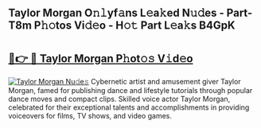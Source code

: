 ## Taylor Morgan O𝚗𝚕yf𝚊ns L𝚎a𝚔ed N𝚞𝚍es - Part-T8m P𝚑𝚘tos Vi𝚍𝚎o - H𝚘𝚝 Part L𝚎a𝚔s B4GpK

# <h2><a href="http://kfcf67j.oniu.top/?m=Taylor+Morgan">🔗👉 🔴 Taylor Morgan P𝚑ot𝚘𝚜 V𝚒d𝚎o</a></h2>

[![Taylor Morgan Nu𝚍e𝚜](https://i.imgur.com/0qMVB7G.gif)](http://kfcf67j.oniu.top/?m=Taylor+Morgan)
Cybernetic artist and amusement giver Taylor Morgan, famed for publishing dance and lifestyle tutorials through popular dance moves and compact clips. Skilled voice actor Taylor Morgan, celebrated for their exceptional talents and accomplishments in providing voiceovers for films, TV shows, and video games.  
